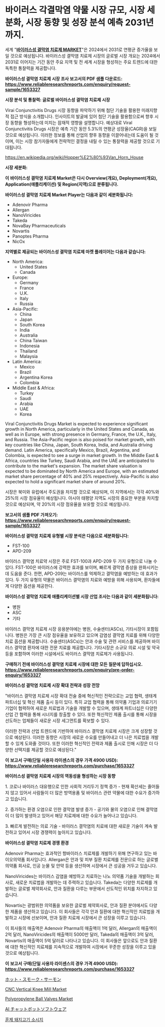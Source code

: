 <p><h1>바이러스 각결막염 약물 시장 규모, 시장 세분화, 시장 동향 및 성장 분석 예측 2031년까지.</h1></p><p>세계 "<strong><a href="https://www.reliableresearchreports.com/viral-conjunctivitis-drugs-r1653327">바이러스성 결막염 치료제 MARKET</a></strong>"은 2024에서 2031로 연평균 증가율을 보일 것으로 예상됩니다. 바이러스성 결막염 치료제 시장의 글로벌 시장 개요는 2024에서 2031로 이어지는 기간 동안 주요 지역 및 전 세계 시장을 형성하는 주요 트렌드에 대한 독특한 통찰력을 제공합니다.</p>
<p><strong>바이러스성 결막염 치료제 시장 조사 보고서의 PDF 샘플 다운로드: <a href="https://www.reliableresearchreports.com/enquiry/request-sample/1653327">https://www.reliableresearchreports.com/enquiry/request-sample/1653327</a></strong></p>
<p><strong>시장 분석 및 통찰력: 글로벌 바이러스성 결막염 치료제 시장</strong></p>
<p><p>Virai Conjunctivitis Drugs 시장 동향을 파악하기 위해 첨단 기술을 활용한 미래지향적 접근 방식을 소개합니다. 인사이트의 발굴에 있어 첨단 기술을 활용함으로써 향후 시장 동향을 형성하는데 미치는 잠재적 영향을 설명합니다. 예상대로 Viral Conjunctivitis Drugs 시장은 예측 기간 동안 5.3%의 연평균 성장율(CAGR)을 보일 것으로 예상됩니다. 이러한 정보를 통해 산업의 향후 동향을 이끌어내는데 도움이 될 것이며, 이는 시장 참가자들에게 전략적인 결정을 내릴 수 있는 통찰력을 제공할 것으로 기대됩니다.</p></p>
<p><a href="%7CAUTHORITHY_DOMAIN_URL%7C">https://en.wikipedia.org/wiki/Hopper%E2%80%93Van_Horn_House</a></p>
<p><strong>시장 세분화:</strong></p>
<p><strong>이 바이러스성 결막염 치료제 Market은 다시 Overview(개요), Deployment(개요), Application(애플리케이션) 및 Region(지역)으로 분류됩니다.</strong></p>
<p><strong>바이러스성 결막염 치료제 Market Player는 다음과 같이 세분화됩니다:</strong></p>
<p><ul><li>Adenovir Pharma</li><li>Allergan</li><li>NanoViricides</li><li>Takeda</li><li>NovaBay Pharmaceuticals</li><li>Novartis</li><li>Panoptes Pharma</li><li>NicOx</li></ul></p>
<p><strong>지역별로 제공되는 바이러스성 결막염 치료제 마켓 플레이어는 다음과 같습니다:</strong></p>
<p><ul>
    <li>
        North America:
        <ul>
            <li>United States</li>
            <li>Canada</li>
        </ul>
    </li>
    <li>
        Europe:
        <ul>
            <li>Germany</li>
            <li>France</li>
            <li>U.K.</li>
            <li>Italy</li>
            <li>Russia</li>
        </ul>
    </li>
    <li>
        Asia-Pacific:
        <ul>
            <li>China</li>
            <li>Japan</li>
            <li>South Korea</li>
            <li>India</li>
            <li>Australia</li>
            <li>China Taiwan</li>
            <li>Indonesia</li>
            <li>Thailand</li>
            <li>Malaysia</li>
        </ul>
    </li>
    <li>
        Latin America:
        <ul>
            <li>Mexico</li>
            <li>Brazil</li>
            <li>Argentina Korea</li>
            <li>Colombia</li>
        </ul>
    </li>
    <li>
        Middle East & Africa:
        <ul>
            <li>Turkey</li>
            <li>Saudi</li>
            <li>Arabia</li>
            <li>UAE</li>
            <li>Korea</li>
        </ul>
    </li>
    </ul></p>
<p><p>Viral Conjunctivitis Drugs Market is expected to experience significant growth in North America, particularly in the United States and Canada, as well as in Europe, with strong presence in Germany, France, the U.K., Italy, and Russia. The Asia-Pacific region is also poised for market growth, with key countries like China, Japan, South Korea, India, and Australia driving demand. Latin America, specifically Mexico, Brazil, Argentina, and Colombia, is expected to see a surge in market growth. In the Middle East & Africa, countries like Turkey, Saudi Arabia, and the UAE are anticipated to contribute to the market's expansion. The market share valuation is expected to be dominated by North America and Europe, with an estimated market share percentage of 40% and 25% respectively. Asia-Pacific is also expected to hold a significant market share of around 20%. </p><p>시장은 북미와 유럽에서 주도권을 차지할 것으로 예상되며, 이 지역에서는 각각 40%와 25%의 시장 점유율이 예상됩니다. 아시아 태평양 지역도 시장의 중요한 부분을 차지할 것으로 예상되며, 약 20%의 시장 점유율을 보유할 것으로 예상됩니다.</p></p>
<p><strong>보고서의 샘플 PDF 가져오기: <a href="https://www.reliableresearchreports.com/enquiry/request-sample/1653327">https://www.reliableresearchreports.com/enquiry/request-sample/1653327</a></strong></p>
<p><strong>바이러스성 결막염 치료제 유형별 시장 분석은 다음으로 세분화됩니다:</strong></p>
<p><ul><li>FST-100</li><li>APD-209</li></ul></p>
<p><p>바이러스 결막염 치료약 시장은 주로 FST-100과 APD-209 두 가지 유형으로 나눌 수 있다. FST-100은 바이러스에 강력한 효과를 보이며, 빠르게 결막염 증상을 완화시키는 데 도움을 준다. 한편, APD-209는 바이러스를 억제하고 결막염을 예방하는 데 효과가 있다. 두 가지 유형의 약물은 바이러스 결막염의 치료와 예방을 위해 사용되며, 환자들에게 다양한 옵션을 제공한다.</p></p>
<p><strong>바이러스성 결막염 치료제 애플리케이션별 시장 산업 조사는 다음과 같이 세분화됩니다:</strong></p>
<p><ul><li>병원</li><li>ASC</li><li>기타</li></ul></p>
<p><p>바이러스 결막염 치료제 시장 응용분야에는 병원, 수술센터(ASCs), 기타시장이 포함됩니다. 병원은 가장 큰 시장 점유율을 보유하고 있으며 감염성 결막염 치료를 위해 다양한 치료 옵션을 제공합니다. 수술센터(ASCs)는 안과 수술 및 관련 서비스를 제공하며 바이러스 결막염 환자에 대한 전문 치료를 제공합니다. 기타시장은 소규모 의료 시설 및 약국 등을 포함하며 이러한 시설에서도 바이러스 결막염 치료제가 사용됩니다.</p></p>
<p><strong>구매하기 전에 바이러스성 결막염 치료제 시장에 대한 모든 질문에 답하십시오. <a href="https://www.reliableresearchreports.com/enquiry/pre-order-enquiry/1653327">https://www.reliableresearchreports.com/enquiry/pre-order-enquiry/1653327</a></strong></p>
<p><strong>바이러스성 결막염 치료제 시장 확대 전략과 성장 전망</strong></p>
<p><p>"바이러스 결막염 치료제 시장 확대 전술 중에 혁신적인 전략으로는 교업 협력, 생태계 파트너십 및 혁신 제품 출시 등이 있다. 특히 교업 협력을 통해 의약품 기업과 의료기기 기업이 협력하여 새로운 치료법과 기술을 개발할 수 있으며, 생태계 파트너십은 다양한 산업 간 협력을 통해 시너지를 창출할 수 있다. 또한 혁신적인 제품 출시를 통해 시장을 선도하는 업체들이 새로운 시장 세그먼트를 확보할 수 있다.</p><p>이러한 전략과 산업 트렌드에 기반하여 바이러스 결막염 치료제 시장은 크게 성장할 것으로 예상된다. 이러한 동향은 시장의 새로운 수요를 만들어내고 더 나은 치료법을 개발할 수 있게 도와줄 것이다. 또한 이러한 혁신적인 전략과 제품 출시로 인해 시장은 더 다양한 선택지를 제공할 것으로 예상된다."</p></p>
<p><strong>이 보고서 구매(단일 사용자 라이센스의 경우 가격 4900 USD): <a href="https://www.reliableresearchreports.com/purchase/1653327">https://www.reliableresearchreports.com/purchase/1653327</a></strong></p>
<p><strong>바이러스성 결막염 치료제 시장의 역동성을 형성하는 시장 동향</strong></p>
<p><p>1. 코로나 바이러스 대유행으로 인한 사회적 거리두기 정책 증가 - 현재 확산세는 줄어들지 않고 있어서 사람들이 더 많은 방역용품 및 바이러스 관련 약물에 대한 수요가 증가하고 있습니다.</p><p>2. 증가하는 환경 오염으로 인한 결막염 발생 증가 - 공기와 물의 오염으로 인해 결막염이 더 많이 발생하고 있어서 해당 치료제에 대한 수요가 늘어나고 있습니다.</p><p>3. 빠르게 발전하는 의료 기술 - 바이러스 결막염의 치료에 대한 새로운 기술이 계속 발전하고 있어서 시장 경쟁력이 높아지고 있습니다.</p></p>
<p><strong>바이러스성 결막염 치료제 경쟁 환경</strong></p>
<p><p>Adenovir Pharma는 효과적인 항바이러스 치료제를 개발하기 위해 연구하고 있는 바이오의약품 회사입니다.  Allergan은 안과 및 피부 질환 치료제를 전문으로 하는 글로벌 의약품 회사로, 인공 눈물 및 안약 등을 생산하며 시장에서 큰 성공을 거두고 있습니다.</p><p>NanoViricides는 바이러스 감염을 예방하고 치료하는 나노 의약품 기술을 개발하는 회사로, 새로운 치료법을 개발하는 데 주력하고 있습니다. Takeda는 다양한 치료제를 개발하는 글로벌 제약회사로, 안과 질환을 다루는 부문에서 선도적인 위치를 차지하고 있습니다.</p><p>Novartis는 광범위한 의약품을 보유한 글로벌 제약회사로, 안과 질환 분야에서도 다양한 제품을 생산하고 있습니다. 이 회사들은 각각 안과 질환에 대한 혁신적인 치료법을 개발하고 시장에 선보이며, 안과 질환 치료제 시장에서 큰 성장을 이루고 있습니다.</p><p>이 회사들의 매출액은 Adenovir Pharma의 매출액이 1억 달러, Allergan의 매출액이 2억 달러, NanoViricides의 매출액이 5000만 달러, Takeda의 매출액이 3억 달러, Novartis의 매출액이 5억 달러로 나타나고 있습니다. 이 회사들은 앞으로도 안과 질환에 대한 혁신적인 치료제를 지속적으로 개발하여 시장에서 꾸준한 성장을 이루고 있을 것으로 예상됩니다.</p></p>
<p><strong>이 보고서 구매(단일 사용자 라이센스의 경우 가격 4900 USD): <a href="https://www.reliableresearchreports.com/purchase/1653327">https://www.reliableresearchreports.com/purchase/1653327</a></strong></p>
<p><p><a href="https://medium.com/@johnson154chris/%E3%83%9B%E3%83%83%E3%83%88-%E3%82%B9%E3%83%A2%E3%83%BC%E3%82%AD%E3%83%B3%E3%82%B0-%E3%82%B5%E3%83%BC%E3%83%A2%E3%83%B3%E5%B8%82%E5%A0%B4%E3%81%AE%E6%B4%9E%E5%AF%9F-%E5%B8%82%E5%A0%B4%E5%8F%82%E5%8A%A0%E8%80%85-%E5%B8%82%E5%A0%B4%E8%A6%8F%E6%A8%A1-%E5%9C%B0%E7%90%86%E7%9A%84%E5%9C%B0%E5%9F%9F-%E3%81%8A%E3%82%88%E3%81%B3%E4%BA%88%E6%B8%AC-2024%E5%B9%B4-2031%E5%B9%B4-1cf4853ba96d">ホット・スモーク・サーモン</a></p><p><a href="https://medium.com/@paulmcglynn6456/insights-into-the-cnc-vertical-knee-mill-market-market-players-market-size-geographical-regions-0ef934beb39f">CNC Vertical Knee Mill Market</a></p><p><a href="https://medium.com/@luke.wilson7856/polypropylene-ball-valves-market-forecasts-market-trends-and-impact-analysis-2024-2031-21e3a667b49a">Polypropylene Ball Valves Market</a></p><p><a href="https://github.com/mohamedbakry57/Market-Research-Report-List-5/blob/main/938499073498.md">AI チャットボットソフトウェア</a></p><p><a href="https://medium.com/@conradkirrlin76575/%EC%8A%A4%EB%AA%A8%ED%81%AC%ED%96%A5-%ED%8F%AC%ED%81%AC-%EC%86%8C%EC%84%B8%EC%A7%80-%EC%8B%9C%EC%9E%A5-%EC%8B%9C%EC%9E%A5-%EC%84%B8%EB%B6%84%ED%99%94-%EC%A7%80%EC%97%AD%EB%B3%84-%EC%8B%9C%EC%9E%A5-%EB%B0%8F-2031%EB%85%84%EA%B9%8C%EC%A7%80-%EC%8B%9C%EC%9E%A5-%EC%A0%84%EB%A7%9D-f316fcab0912">훈제 돼지고기 소시지</a></p></p>